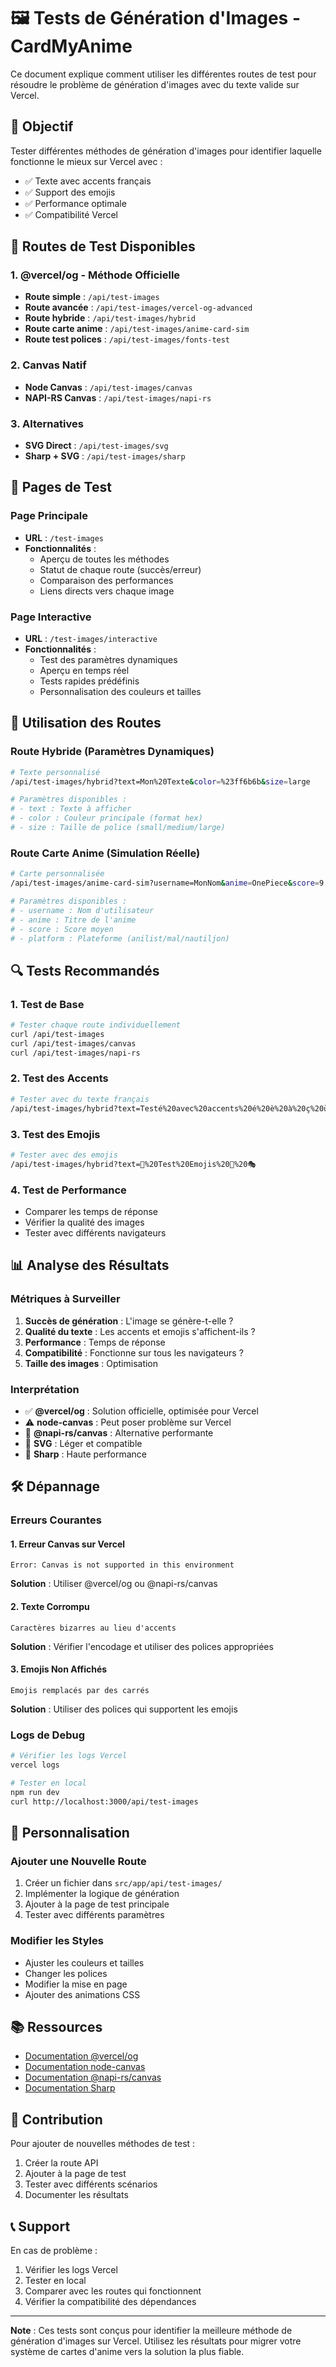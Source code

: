 # 🖼️ Tests de Génération d'Images - CardMyAnime

Ce document explique comment utiliser les différentes routes de test pour résoudre le problème de génération d'images avec du texte valide sur Vercel.

## 🎯 Objectif

Tester différentes méthodes de génération d'images pour identifier laquelle fonctionne le mieux sur Vercel avec :
- ✅ Texte avec accents français
- ✅ Support des emojis
- ✅ Performance optimale
- ✅ Compatibilité Vercel

## 🚀 Routes de Test Disponibles

### 1. **@vercel/og - Méthode Officielle**
- **Route simple** : `/api/test-images`
- **Route avancée** : `/api/test-images/vercel-og-advanced`
- **Route hybride** : `/api/test-images/hybrid`
- **Route carte anime** : `/api/test-images/anime-card-sim`
- **Route test polices** : `/api/test-images/fonts-test`

### 2. **Canvas Natif**
- **Node Canvas** : `/api/test-images/canvas`
- **NAPI-RS Canvas** : `/api/test-images/napi-rs`

### 3. **Alternatives**
- **SVG Direct** : `/api/test-images/svg`
- **Sharp + SVG** : `/api/test-images/sharp`

## 🧪 Pages de Test

### Page Principale
- **URL** : `/test-images`
- **Fonctionnalités** :
  - Aperçu de toutes les méthodes
  - Statut de chaque route (succès/erreur)
  - Comparaison des performances
  - Liens directs vers chaque image

### Page Interactive
- **URL** : `/test-images/interactive`
- **Fonctionnalités** :
  - Test des paramètres dynamiques
  - Aperçu en temps réel
  - Tests rapides prédéfinis
  - Personnalisation des couleurs et tailles

## 📝 Utilisation des Routes

### Route Hybride (Paramètres Dynamiques)
```bash
# Texte personnalisé
/api/test-images/hybrid?text=Mon%20Texte&color=%23ff6b6b&size=large

# Paramètres disponibles :
# - text : Texte à afficher
# - color : Couleur principale (format hex)
# - size : Taille de police (small/medium/large)
```

### Route Carte Anime (Simulation Réelle)
```bash
# Carte personnalisée
/api/test-images/anime-card-sim?username=MonNom&anime=OnePiece&score=9.5

# Paramètres disponibles :
# - username : Nom d'utilisateur
# - anime : Titre de l'anime
# - score : Score moyen
# - platform : Plateforme (anilist/mal/nautiljon)
```

## 🔍 Tests Recommandés

### 1. **Test de Base**
```bash
# Tester chaque route individuellement
curl /api/test-images
curl /api/test-images/canvas
curl /api/test-images/napi-rs
```

### 2. **Test des Accents**
```bash
# Tester avec du texte français
/api/test-images/hybrid?text=Testé%20avec%20accents%20é%20è%20à%20ç%20ù
```

### 3. **Test des Emojis**
```bash
# Tester avec des emojis
/api/test-images/hybrid?text=🎌%20Test%20Emojis%20🍜%20🎭
```

### 4. **Test de Performance**
- Comparer les temps de réponse
- Vérifier la qualité des images
- Tester avec différents navigateurs

## 📊 Analyse des Résultats

### Métriques à Surveiller
1. **Succès de génération** : L'image se génère-t-elle ?
2. **Qualité du texte** : Les accents et emojis s'affichent-ils ?
3. **Performance** : Temps de réponse
4. **Compatibilité** : Fonctionne sur tous les navigateurs ?
5. **Taille des images** : Optimisation

### Interprétation
- ✅ **@vercel/og** : Solution officielle, optimisée pour Vercel
- ⚠️ **node-canvas** : Peut poser problème sur Vercel
- 🔄 **@napi-rs/canvas** : Alternative performante
- 📱 **SVG** : Léger et compatible
- 🚀 **Sharp** : Haute performance

## 🛠️ Dépannage

### Erreurs Courantes

#### 1. **Erreur Canvas sur Vercel**
```
Error: Canvas is not supported in this environment
```
**Solution** : Utiliser @vercel/og ou @napi-rs/canvas

#### 2. **Texte Corrompu**
```
Caractères bizarres au lieu d'accents
```
**Solution** : Vérifier l'encodage et utiliser des polices appropriées

#### 3. **Emojis Non Affichés**
```
Emojis remplacés par des carrés
```
**Solution** : Utiliser des polices qui supportent les emojis

### Logs de Debug
```bash
# Vérifier les logs Vercel
vercel logs

# Tester en local
npm run dev
curl http://localhost:3000/api/test-images
```

## 🎨 Personnalisation

### Ajouter une Nouvelle Route
1. Créer un fichier dans `src/app/api/test-images/`
2. Implémenter la logique de génération
3. Ajouter à la page de test principale
4. Tester avec différents paramètres

### Modifier les Styles
- Ajuster les couleurs et tailles
- Changer les polices
- Modifier la mise en page
- Ajouter des animations CSS

## 📚 Ressources

- [Documentation @vercel/og](https://vercel.com/docs/functions/og-image-generation)
- [Documentation node-canvas](https://github.com/Automattic/node-canvas)
- [Documentation @napi-rs/canvas](https://napi.rs/canvas)
- [Documentation Sharp](https://sharp.pixelplumbing.com/)

## 🤝 Contribution

Pour ajouter de nouvelles méthodes de test :
1. Créer la route API
2. Ajouter à la page de test
3. Tester avec différents scénarios
4. Documenter les résultats

## 📞 Support

En cas de problème :
1. Vérifier les logs Vercel
2. Tester en local
3. Comparer avec les routes qui fonctionnent
4. Vérifier la compatibilité des dépendances

---

**Note** : Ces tests sont conçus pour identifier la meilleure méthode de génération d'images sur Vercel. Utilisez les résultats pour migrer votre système de cartes d'anime vers la solution la plus fiable.
